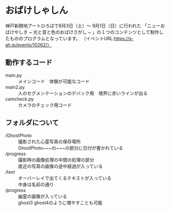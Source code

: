 # おばけしゃしん
神戸新開地アートひろばで8月3日（土）～ 9月1日（日）に行われた
「ニューおばけやしき ~ 光と音と色のおばけさがし ~ 」の１つのコンテンツとして制作したもののプログラムとなっています。
（イベントURL:https://s-ah.jp/events/10262/）

###

## 動作するコード
<dl>
	<dt>main.py</dt>
	<dd>メインコード　体験が可能なコード</dd>
	<dt>main2.py</dt>
	<dd>人のセグメンテーションのデバック用　境界に赤いラインが出る</dd>
	<dt>camcheck.py</dt>
	<dd>カメラのチェック用コード</dd>
</dl>

###

## フォルダについて
<dl>
	<dt>/GhostPhoto</dt>
	<dd>撮影された心霊写真の保存場所</dd>
	<dd>GhostPhoto~~~の~~~の部分に日付が書かれている</dd>
	<dt>/progress</dt>
	<dd>撮影時の画像処理の中間の処理の部分</dd>
	<dd>直近の写真の画像の途中経過が入っている</dd>
	<dt>/text</dt>
	<dd>オーバーレイで出てくるテキストが入っている</dd>
	<dd>中身は名前の通り</dd>
	<dt>/progress</dt>
	<dd>幽霊の画像が入っている</dd>
	<dd>ghost3 ghost4のように増やすことも可能</dd>
</dl>